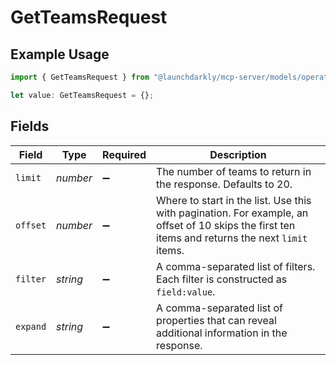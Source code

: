 # GetTeamsRequest

## Example Usage

```typescript
import { GetTeamsRequest } from "@launchdarkly/mcp-server/models/operations";

let value: GetTeamsRequest = {};
```

## Fields

| Field                                                                                                                                            | Type                                                                                                                                             | Required                                                                                                                                         | Description                                                                                                                                      |
| ------------------------------------------------------------------------------------------------------------------------------------------------ | ------------------------------------------------------------------------------------------------------------------------------------------------ | ------------------------------------------------------------------------------------------------------------------------------------------------ | ------------------------------------------------------------------------------------------------------------------------------------------------ |
| `limit`                                                                                                                                          | *number*                                                                                                                                         | :heavy_minus_sign:                                                                                                                               | The number of teams to return in the response. Defaults to 20.                                                                                   |
| `offset`                                                                                                                                         | *number*                                                                                                                                         | :heavy_minus_sign:                                                                                                                               | Where to start in the list. Use this with pagination. For example, an offset of 10 skips the first ten items and returns the next `limit` items. |
| `filter`                                                                                                                                         | *string*                                                                                                                                         | :heavy_minus_sign:                                                                                                                               | A comma-separated list of filters. Each filter is constructed as `field:value`.                                                                  |
| `expand`                                                                                                                                         | *string*                                                                                                                                         | :heavy_minus_sign:                                                                                                                               | A comma-separated list of properties that can reveal additional information in the response.                                                     |